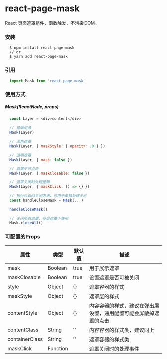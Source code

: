 # react-page-mask

React 页面遮罩组件，函数触发，不污染 DOM。

### 安装
```
  $ npm install react-page-mask
  // or
  $ yarn add react-page-mask
```

### 引用

```js
  import Mask from 'react-page-mask'
```

### 使用方式

##### Mask(ReactNode, props)

```js
  const Layer = <div>content</div>

  // 基础用法
  Mask(Layer)

  // 深色遮罩
  Mask(Layer, { maskStyle: { opacity: .9 } })

  // 透明遮罩
  Mask(Layer, { mask: false })

  // 遮罩不可点击
  Mask(Layer, { maskClosable: false })

  // 遮罩关闭时处理逻辑
  Mask(Layer, { maskClick: () => {} })

  // 执行后返回关闭方法，可用于单独处理关闭
  const handleCloseMask = Mask(...)

  handleCloseMask()

  // 关闭所有遮罩，多层遮罩下使用
  Mask.closeAll()
```

### 可配置的Props

| 属性 | 类型 | 默认值 | 描述 |
|---|---|---|---|
| mask | Boolean | true | 用于展示遮罩 |
| maskClosable | Boolean | true| 设置遮罩是否可被关闭|
| style | Object | {} | 遮罩容器的样式 |
| maskStyle | Object | {} | 遮罩层的样式 |
| contentStyle | Object | {} | 内容容器的样式，建议在弹出层设置，通用配置可能会屏蔽掉遮罩的点击|
| contentClass | String | '' | 内容容器的样式类，建议同上|
| containerClass | String | '' | 遮罩容器的样式类 |
| maskClick | Function | | 遮罩关闭时的处理事件|
